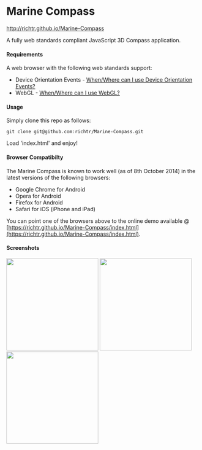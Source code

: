Marine Compass
====================

http://richtr.github.io/Marine-Compass

A fully web standards compliant JavaScript 3D Compass application.

#### Requirements ####

A web browser with the following web standards support:

* Device Orientation Events - [When/Where can I use Device Orientation Events?](http://caniuse.com/#feat=deviceorientation)
* WebGL - [When/Where can I use WebGL?](http://caniuse.com/#feat=webgl)

#### Usage ####

Simply clone this repo as follows:

    git clone git@github.com:richtr/Marine-Compass.git

Load 'index.html' and enjoy!

#### Browser Compatibilty ####

The Marine Compass is known to work well (as of 8th October 2014) in the latest versions of the following browsers:

* Google Chrome for Android
* Opera for Android
* Firefox for Android
* Safari for iOS (iPhone and iPad)

You can point one of the browsers above to the online demo available @ [https://richtr.github.io/Marine-Compass/index.html](https://richtr.github.io/Marine-Compass/index.html).

#### Screenshots ####

<img src="https://github.com/richtr/Marine-Compass/raw/master/screenshots/marinecompass1.png" width="240"/>

<img src="https://github.com/richtr/Marine-Compass/raw/master/screenshots/marinecompass2.png" width="240"/>

<img src="https://github.com/richtr/Marine-Compass/raw/master/screenshots/marinecompass3.png" width="240"/>
